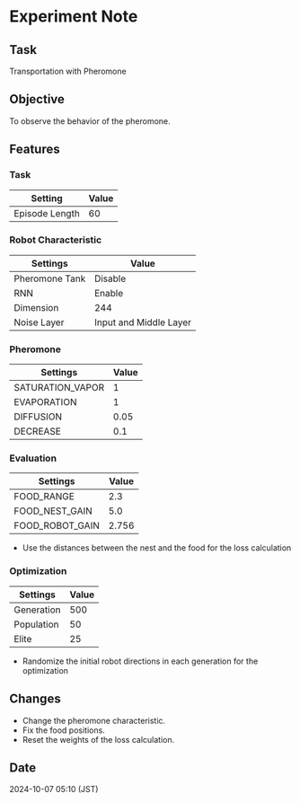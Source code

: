 # Experiment Note

## Task

Transportation with Pheromone

## Objective

To observe the behavior of the pheromone.

## Features

### Task

| Setting        | Value |
|----------------|-------|
| Episode Length | 60    |

### Robot Characteristic

| Settings       | Value                  |
|----------------|------------------------|
| Pheromone Tank | Disable                |
| RNN            | Enable                 |
| Dimension      | 244                    |
| Noise Layer    | Input and Middle Layer |

### Pheromone

| Settings         | Value |
|------------------|-------|
| SATURATION_VAPOR | 1     |
| EVAPORATION      | 1     |
| DIFFUSION        | 0.05  |  
| DECREASE         | 0.1   |

### Evaluation

| Settings        | Value |
|-----------------|-------|
| FOOD_RANGE      | 2.3   |
| FOOD_NEST_GAIN  | 5.0   |
| FOOD_ROBOT_GAIN | 2.756 |

- Use the distances between the nest and the food for the loss calculation

### Optimization

| Settings   | Value |
|------------|-------|
| Generation | 500   |
| Population | 50    |
| Elite      | 25    |

- Randomize the initial robot directions in each generation for the optimization

## Changes

- Change the pheromone characteristic.
- Fix the food positions.
- Reset the weights of the loss calculation.

## Date

2024-10-07 05:10 (JST)
